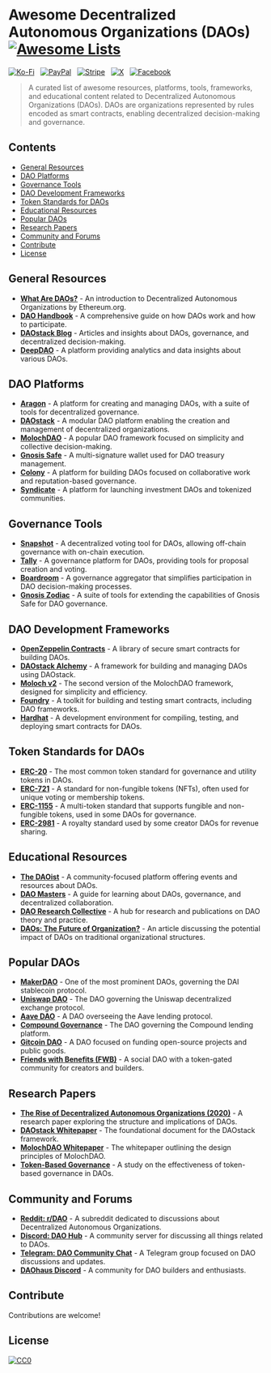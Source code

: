 # Awesome Decentralized Autonomous Organizations (DAOs) [![Awesome Lists](https://srv-cdn.himpfen.io/badges/awesome-lists/awesomelists-flat.svg)](https://github.com/awesomelistsio/awesome)

[![Ko-Fi](https://srv-cdn.himpfen.io/badges/kofi/kofi-flat.svg)](https://ko-fi.com/awesomelists) &nbsp; [![PayPal](https://srv-cdn.himpfen.io/badges/paypal/paypal-flat.svg)](https://www.paypal.com/donate/?hosted_button_id=3LLKRXJU44EJJ) &nbsp; [![Stripe](https://srv-cdn.himpfen.io/badges/stripe/stripe-flat.svg)](https://tinyurl.com/e8ymxdw3) &nbsp; [![X](https://srv-cdn.himpfen.io/badges/twitter/twitter-flat.svg)](https://x.com/ListsAwesome) &nbsp; [![Facebook](https://srv-cdn.himpfen.io/badges/facebook-pages/facebook-pages-flat.svg)](https://www.facebook.com/awesomelists)

> A curated list of awesome resources, platforms, tools, frameworks, and educational content related to Decentralized Autonomous Organizations (DAOs). DAOs are organizations represented by rules encoded as smart contracts, enabling decentralized decision-making and governance.

## Contents

- [General Resources](#general-resources)
- [DAO Platforms](#dao-platforms)
- [Governance Tools](#governance-tools)
- [DAO Development Frameworks](#dao-development-frameworks)
- [Token Standards for DAOs](#token-standards-for-daos)
- [Educational Resources](#educational-resources)
- [Popular DAOs](#popular-daos)
- [Research Papers](#research-papers)
- [Community and Forums](#community-and-forums)
- [Contribute](#contribute)
- [License](#license)

## General Resources

- **[What Are DAOs?](https://ethereum.org/en/dao/)** - An introduction to Decentralized Autonomous Organizations by Ethereum.org.
- **[DAO Handbook](https://daohandbook.org/)** - A comprehensive guide on how DAOs work and how to participate.
- **[DAOstack Blog](https://medium.com/daostack)** - Articles and insights about DAOs, governance, and decentralized decision-making.
- **[DeepDAO](https://deepdao.io/)** - A platform providing analytics and data insights about various DAOs.

## DAO Platforms

- **[Aragon](https://aragon.org/)** - A platform for creating and managing DAOs, with a suite of tools for decentralized governance.
- **[DAOstack](https://daostack.io/)** - A modular DAO platform enabling the creation and management of decentralized organizations.
- **[MolochDAO](https://molochdao.com/)** - A popular DAO framework focused on simplicity and collective decision-making.
- **[Gnosis Safe](https://gnosis-safe.io/)** - A multi-signature wallet used for DAO treasury management.
- **[Colony](https://colony.io/)** - A platform for building DAOs focused on collaborative work and reputation-based governance.
- **[Syndicate](https://syndicate.io/)** - A platform for launching investment DAOs and tokenized communities.

## Governance Tools

- **[Snapshot](https://snapshot.org/)** - A decentralized voting tool for DAOs, allowing off-chain governance with on-chain execution.
- **[Tally](https://www.withtally.com/)** - A governance platform for DAOs, providing tools for proposal creation and voting.
- **[Boardroom](https://www.boardroom.info/)** - A governance aggregator that simplifies participation in DAO decision-making processes.
- **[Gnosis Zodiac](https://gnosisguild.org/zodiac/)** - A suite of tools for extending the capabilities of Gnosis Safe for DAO governance.

## DAO Development Frameworks

- **[OpenZeppelin Contracts](https://docs.openzeppelin.com/contracts/)** - A library of secure smart contracts for building DAOs.
- **[DAOstack Alchemy](https://alchemy.daostack.io/)** - A framework for building and managing DAOs using DAOstack.
- **[Moloch v2](https://github.com/MolochVentures/moloch)** - The second version of the MolochDAO framework, designed for simplicity and efficiency.
- **[Foundry](https://book.getfoundry.sh/)** - A toolkit for building and testing smart contracts, including DAO frameworks.
- **[Hardhat](https://hardhat.org/)** - A development environment for compiling, testing, and deploying smart contracts for DAOs.

## Token Standards for DAOs

- **[ERC-20](https://eips.ethereum.org/EIPS/eip-20)** - The most common token standard for governance and utility tokens in DAOs.
- **[ERC-721](https://eips.ethereum.org/EIPS/eip-721)** - A standard for non-fungible tokens (NFTs), often used for unique voting or membership tokens.
- **[ERC-1155](https://eips.ethereum.org/EIPS/eip-1155)** - A multi-token standard that supports fungible and non-fungible tokens, used in some DAOs for governance.
- **[ERC-2981](https://eips.ethereum.org/EIPS/eip-2981)** - A royalty standard used by some creator DAOs for revenue sharing.

## Educational Resources

- **[The DAOist](https://thedaoist.co/)** - A community-focused platform offering events and resources about DAOs.
- **[DAO Masters](https://daomasters.xyz/)** - A guide for learning about DAOs, governance, and decentralized collaboration.
- **[DAO Research Collective](https://daoresearch.org/)** - A hub for research and publications on DAO theory and practice.
- **[DAOs: The Future of Organization?](https://hbr.org/2021/06/daos-the-future-of-organization)** - An article discussing the potential impact of DAOs on traditional organizational structures.

## Popular DAOs

- **[MakerDAO](https://makerdao.com/)** - One of the most prominent DAOs, governing the DAI stablecoin protocol.
- **[Uniswap DAO](https://uniswap.org/)** - The DAO governing the Uniswap decentralized exchange protocol.
- **[Aave DAO](https://aave.com/)** - A DAO overseeing the Aave lending protocol.
- **[Compound Governance](https://compound.finance/governance/)** - The DAO governing the Compound lending platform.
- **[Gitcoin DAO](https://gitcoin.co/)** - A DAO focused on funding open-source projects and public goods.
- **[Friends with Benefits (FWB)](https://www.fwb.help/)** - A social DAO with a token-gated community for creators and builders.

## Research Papers

- **[The Rise of Decentralized Autonomous Organizations (2020)](https://arxiv.org/abs/2008.06641)** - A research paper exploring the structure and implications of DAOs.
- **[DAOstack Whitepaper](https://daostack.io/wp/DAOstack-White-Paper-en.pdf)** - The foundational document for the DAOstack framework.
- **[MolochDAO Whitepaper](https://molochdao.com/whitepaper.pdf)** - The whitepaper outlining the design principles of MolochDAO.
- **[Token-Based Governance](https://papers.ssrn.com/sol3/papers.cfm?abstract_id=3532628)** - A study on the effectiveness of token-based governance in DAOs.

## Community and Forums

- **[Reddit: r/DAO](https://www.reddit.com/r/DAO/)** - A subreddit dedicated to discussions about Decentralized Autonomous Organizations.
- **[Discord: DAO Hub](https://discord.gg/dao)** - A community server for discussing all things related to DAOs.
- **[Telegram: DAO Community Chat](https://t.me/DAOchat)** - A Telegram group focused on DAO discussions and updates.
- **[DAOhaus Discord](https://discord.gg/daohaus)** - A community for DAO builders and enthusiasts.

## Contribute

Contributions are welcome!

## License

[![CC0](https://mirrors.creativecommons.org/presskit/buttons/88x31/svg/by-sa.svg)](http://creativecommons.org/licenses/by-sa/4.0/)
